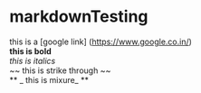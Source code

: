 # markdownTesting

this is a [google link] (https://www.google.co.in/) <br>
**this is bold** <br>
 *this is italics* <br>
 ~~ this is strike through ~~ <br>
 ** _ this is mixure_ **
